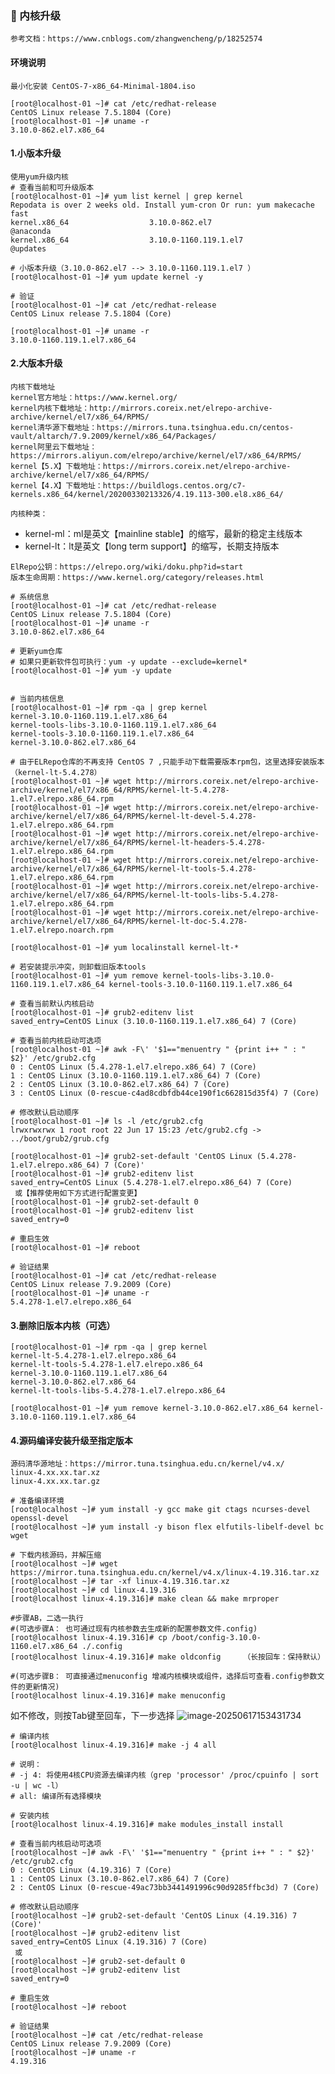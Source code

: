 ### 📝 内核升级

`参考文档：https://www.cnblogs.com/zhangwencheng/p/18252574`

#### 环境说明
`最小化安装 CentOS-7-x86_64-Minimal-1804.iso`

```
[root@localhost-01 ~]# cat /etc/redhat-release
CentOS Linux release 7.5.1804 (Core) 
[root@localhost-01 ~]# uname -r
3.10.0-862.el7.x86_64
```

#### 1.小版本升级
```
使用yum升级内核
# 查看当前和可升级版本
[root@localhost-01 ~]# yum list kernel | grep kernel
Repodata is over 2 weeks old. Install yum-cron Or run: yum makecache fast
kernel.x86_64                  3.10.0-862.el7                          @anaconda
kernel.x86_64                  3.10.0-1160.119.1.el7                   @updates
 
# 小版本升级（3.10.0-862.el7 --> 3.10.0-1160.119.1.el7 ）
[root@localhost-01 ~]# yum update kernel -y
 
# 验证
[root@localhost-01 ~]# cat /etc/redhat-release
CentOS Linux release 7.5.1804 (Core)
 
[root@localhost-01 ~]# uname -r
3.10.0-1160.119.1.el7.x86_64
```

#### 2.大版本升级
`内核下载地址`  
`kernel官方地址：https://www.kernel.org/`   
`kernel内核下载地址：http://mirrors.coreix.net/elrepo-archive-archive/kernel/el7/x86_64/RPMS/ `   
`kernel清华源下载地址：https://mirrors.tuna.tsinghua.edu.cn/centos-vault/altarch/7.9.2009/kernel/x86_64/Packages/`  
`kernel阿里云下载地址：https://mirrors.aliyun.com/elrepo/archive/kernel/el7/x86_64/RPMS/`  
`kernel【5.X】下载地址：https://mirrors.coreix.net/elrepo-archive-archive/kernel/el7/x86_64/RPMS/`  
`kernel【4.X】下载地址：https://buildlogs.centos.org/c7-kernels.x86_64/kernel/20200330213326/4.19.113-300.el8.x86_64/`  

`内核种类：`  
* kernel-ml：ml是英文【mainline stable】的缩写，最新的稳定主线版本
* kernel-lt：lt是英文【long term support】的缩写，长期支持版本

```
ElRepo公钥：https://elrepo.org/wiki/doku.php?id=start
版本生命周期：https://www.kernel.org/category/releases.html

# 系统信息
[root@localhost-01 ~]# cat /etc/redhat-release
CentOS Linux release 7.5.1804 (Core)
[root@localhost-01 ~]# uname -r
3.10.0-862.el7.x86_64

# 更新yum仓库
# 如果只更新软件包可执行：yum -y update --exclude=kernel*
[root@localhost-01 ~]# yum -y update


# 当前内核信息
[root@localhost-01 ~]# rpm -qa | grep kernel
kernel-3.10.0-1160.119.1.el7.x86_64
kernel-tools-libs-3.10.0-1160.119.1.el7.x86_64
kernel-tools-3.10.0-1160.119.1.el7.x86_64
kernel-3.10.0-862.el7.x86_64

# 由于ELRepo仓库的不再支持 CentOS 7 ,只能手动下载需要版本rpm包，这里选择安装版本（kernel-lt-5.4.278）
[root@localhost-01 ~]# wget http://mirrors.coreix.net/elrepo-archive-archive/kernel/el7/x86_64/RPMS/kernel-lt-5.4.278-1.el7.elrepo.x86_64.rpm
[root@localhost-01 ~]# wget http://mirrors.coreix.net/elrepo-archive-archive/kernel/el7/x86_64/RPMS/kernel-lt-devel-5.4.278-1.el7.elrepo.x86_64.rpm
[root@localhost-01 ~]# wget http://mirrors.coreix.net/elrepo-archive-archive/kernel/el7/x86_64/RPMS/kernel-lt-headers-5.4.278-1.el7.elrepo.x86_64.rpm
[root@localhost-01 ~]# wget http://mirrors.coreix.net/elrepo-archive-archive/kernel/el7/x86_64/RPMS/kernel-lt-tools-5.4.278-1.el7.elrepo.x86_64.rpm
[root@localhost-01 ~]# wget http://mirrors.coreix.net/elrepo-archive-archive/kernel/el7/x86_64/RPMS/kernel-lt-tools-libs-5.4.278-1.el7.elrepo.x86_64.rpm
[root@localhost-01 ~]# wget http://mirrors.coreix.net/elrepo-archive-archive/kernel/el7/x86_64/RPMS/kernel-lt-doc-5.4.278-1.el7.elrepo.noarch.rpm

[root@localhost-01 ~]# yum localinstall kernel-lt-*

# 若安装提示冲突，则卸载旧版本tools
[root@localhost-01 ~]# yum remove kernel-tools-libs-3.10.0-1160.119.1.el7.x86_64 kernel-tools-3.10.0-1160.119.1.el7.x86_64

# 查看当前默认内核启动
[root@localhost-01 ~]# grub2-editenv list
saved_entry=CentOS Linux (3.10.0-1160.119.1.el7.x86_64) 7 (Core)

# 查看当前内核启动可选项
[root@localhost-01 ~]# awk -F\' '$1=="menuentry " {print i++ " : " $2}' /etc/grub2.cfg
0 : CentOS Linux (5.4.278-1.el7.elrepo.x86_64) 7 (Core)
1 : CentOS Linux (3.10.0-1160.119.1.el7.x86_64) 7 (Core)
2 : CentOS Linux (3.10.0-862.el7.x86_64) 7 (Core)
3 : CentOS Linux (0-rescue-c4ad8cdbfdb44ce190f1c662815d35f4) 7 (Core)

# 修改默认启动顺序
[root@localhost-01 ~]# ls -l /etc/grub2.cfg
lrwxrwxrwx 1 root root 22 Jun 17 15:23 /etc/grub2.cfg -> ../boot/grub2/grub.cfg

[root@localhost-01 ~]# grub2-set-default 'CentOS Linux (5.4.278-1.el7.elrepo.x86_64) 7 (Core)'
[root@localhost-01 ~]# grub2-editenv list
saved_entry=CentOS Linux (5.4.278-1.el7.elrepo.x86_64) 7 (Core)
 或【推荐使用如下方式进行配置变更】
[root@localhost-01 ~]# grub2-set-default 0
[root@localhost-01 ~]# grub2-editenv list
saved_entry=0

# 重启生效
[root@localhost-01 ~]# reboot

# 验证结果
[root@localhost-01 ~]# cat /etc/redhat-release
CentOS Linux release 7.9.2009 (Core)
[root@localhost-01 ~]# uname -r
5.4.278-1.el7.elrepo.x86_64
```

#### 3.删除旧版本内核（可选）
```
[root@localhost-01 ~]# rpm -qa | grep kernel
kernel-lt-5.4.278-1.el7.elrepo.x86_64
kernel-lt-tools-5.4.278-1.el7.elrepo.x86_64
kernel-3.10.0-1160.119.1.el7.x86_64
kernel-3.10.0-862.el7.x86_64
kernel-lt-tools-libs-5.4.278-1.el7.elrepo.x86_64

[root@localhost-01 ~]# yum remove kernel-3.10.0-862.el7.x86_64 kernel-3.10.0-1160.119.1.el7.x86_64
```

#### 4.源码编译安装升级至指定版本
`源码清华源地址：https://mirror.tuna.tsinghua.edu.cn/kernel/v4.x/`  
`linux-4.xx.xx.tar.xz`  
`linux-4.xx.xx.tar.gz`    

```
# 准备编译环境
[root@localhost ~]# yum install -y gcc make git ctags ncurses-devel openssl-devel
[root@localhost ~]# yum install -y bison flex elfutils-libelf-devel bc wget

# 下载内核源码，并解压缩
[root@localhost ~]# wget https://mirror.tuna.tsinghua.edu.cn/kernel/v4.x/linux-4.19.316.tar.xz
[root@localhost ~]# tar -xf linux-4.19.316.tar.xz
[root@localhost ~]# cd linux-4.19.316
[root@localhost linux-4.19.316]# make clean && make mrproper

#步骤AB，二选一执行
#(可选步骤A： 也可通过现有内核参数去生成新的配置参数文件.config)
[root@localhost linux-4.19.316]# cp /boot/config-3.10.0-1160.el7.x86_64 ./.config
[root@localhost linux-4.19.316]# make oldconfig     （长按回车：保持默认）

#(可选步骤B： 可直接通过menuconfig 增减内核模块或组件，选择后可查看.config参数文件的更新情况)
[root@localhost linux-4.19.316]# make menuconfig
```

如不修改，则按Tab键至<Save>回车，下一步选择<Exit>
![image-20250617153431734](assets/image-20250617153431734.png)

```
# 编译内核
[root@localhost linux-4.19.316]# make -j 4 all

# 说明：
# -j 4: 将使用4核CPU资源去编译内核（grep 'processor' /proc/cpuinfo | sort -u | wc -l）
# all: 编译所有选择模块

# 安装内核
[root@localhost linux-4.19.316]# make modules_install install

# 查看当前内核启动可选项
[root@localhost ~]# awk -F\' '$1=="menuentry " {print i++ " : " $2}' /etc/grub2.cfg
0 : CentOS Linux (4.19.316) 7 (Core)
1 : CentOS Linux (3.10.0-862.el7.x86_64) 7 (Core)
2 : CentOS Linux (0-rescue-49ac73bb3441491996c90d9285ffbc3d) 7 (Core)

# 修改默认启动顺序
[root@localhost ~]# grub2-set-default 'CentOS Linux (4.19.316) 7 (Core)'
[root@localhost ~]# grub2-editenv list
saved_entry=CentOS Linux (4.19.316) 7 (Core)
 或
[root@localhost ~]# grub2-set-default 0
[root@localhost ~]# grub2-editenv list
saved_entry=0

# 重启生效
[root@localhost ~]# reboot

# 验证结果
[root@localhost ~]# cat /etc/redhat-release
CentOS Linux release 7.9.2009 (Core)
[root@localhost ~]# uname -r
4.19.316
```